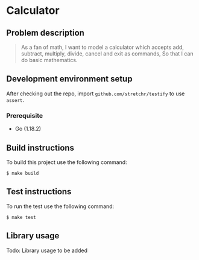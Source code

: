 # Calculator

## Problem description

>As a fan of math,
I want to model a calculator which accepts add, subtract, multiply, divide, cancel and exit as commands,
So that I can do basic mathematics.

## Development environment setup

After checking out the repo, import `github.com/stretchr/testify` to use `assert`.

### Prerequisite

- Go (1.18.2)

## Build instructions

To build this project use the following command:

    $ make build

## Test instructions

To run the test use the following command:

    $ make test

## Library usage

Todo: Library usage to be added